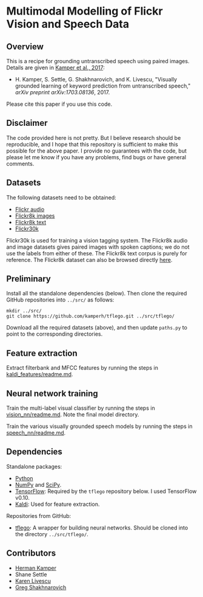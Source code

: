 Multimodal Modelling of Flickr Vision and Speech Data
=====================================================

Overview
--------
This is a recipe for grounding untranscribed speech using paired images.
Details are given in [Kamper et al., 2017](https://arxiv.org/abs/1703.08136):

- H. Kamper, S. Settle, G. Shakhnarovich, and K. Livescu, "Visually grounded
  learning of keyword prediction from untranscribed speech," *arXiv preprint
  arXiv:1703.08136*, 2017.

Please cite this paper if you use this code.


Disclaimer
----------
The code provided here is not pretty. But I believe research should be
reproducible, and I hope that this repository is sufficient to make this
possible for the above paper. I provide no guarantees with the code, but please
let me know if you have any problems, find bugs or have general comments.


Datasets
--------
The following datasets need to be obtained:

- [Flickr audio](https://groups.csail.mit.edu/sls/downloads/flickraudio/)
- [Flickr8k images](http://nlp.cs.illinois.edu/HockenmaierGroup/Framing_Image_Description/Flickr8k_Dataset.zip)
- [Flickr8k text](http://nlp.cs.illinois.edu/HockenmaierGroup/Framing_Image_Description/Flickr8k_Dataset.zip)
- [Flickr30k](http://shannon.cs.illinois.edu/DenotationGraph/)

Flickr30k is used for training a vision tagging system. The Flickr8k audio and
image datasets gives paired images with spoken captions; we do not use the
labels from either of these. The Flickr8k text corpus is purely for reference.
The Flickr8k dataset can also be browsed directly
[here](http://nlp.cs.illinois.edu/HockenmaierGroup/8k-pictures.html).


Preliminary
-----------
Install all the standalone dependencies (below). Then clone the required GitHub
repositories into `../src/` as follows:

    mkdir ../src/
    git clone https://github.com/kamperh/tflego.git ../src/tflego/

Download all the required datasets (above), and then update `paths.py` to point
to the corresponding directories.


Feature extraction
------------------
Extract filterbank and MFCC features by running the steps in
[kaldi_features/readme.md](kaldi_features/readme.md).


Neural network training
-----------------------
Train the multi-label visual classifier by running the steps in
[vision_nn/readme.md](vision_nn/readme.md). Note the final model directory.

Train the various visually grounded speech models by running the steps in
[speech_nn/readme.md](speech_nn/readme.md).


Dependencies
------------

Standalone packages:

- [Python](https://www.python.org/)
- [NumPy](http://www.numpy.org/) and [SciPy](http://www.scipy.org/).
- [TensorFlow](https://www.tensorflow.org/): Required by the `tflego`
  repository below. I used TensorFlow v0.10.
- [Kaldi](http://kaldi-asr.org/): Used for feature extraction.

Repositories from GitHub:

- [tflego](https://github.com/kamperh/tflego): A wrapper for building neural
  networks. Should be cloned into the directory `../src/tflego/`.


Contributors
------------
- [Herman Kamper](http://www.kamperh.com/)
- Shane Settle
- [Karen Livescu](http://ttic.uchicago.edu/~klivescu/)
- [Greg Shakhnarovich](http://ttic.uchicago.edu/~gregory/)
